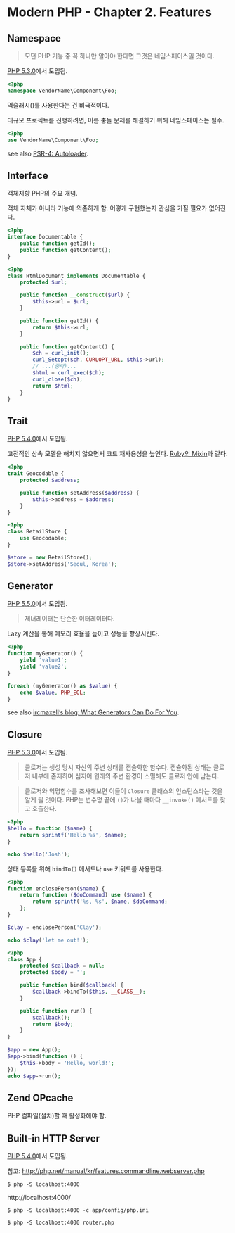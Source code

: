 # Modern PHP - Chapter 2. Features

## Namespace
> 모던 PHP 기능 중 꼭 하나만 알아야 한다면 그것은 네임스페이스일 것이다.

[PHP 5.3.0](http://php.net/releases/5_3_0.php)에서 도입됨.

```php
<?php
namespace VendorName\Component\Foo;
```

역슬래시(\)를 사용한다는 건 비극적이다.

대규모 프로젝트를 진행하려면, 이름 충돌 문제를 해결하기 위해 네임스페이스는 필수.


```php
<?php
use VendorName\Component\Foo;
```

see also [PSR-4: Autoloader](http://www.php-fig.org/psr/psr-4/).

## Interface
객체지향 PHP의 주요 개념.

객체 자체가 아니라 기능에 의존하게 함. 어떻게 구현했는지 관심을 가질 필요가 없어진다.

```php
<?php
interface Documentable {
    public function getId();
    public function getContent();
}
```

```php
<?php
class HtmlDocument implements Documentable {
    protected $url;

    public function __construct($url) {
        $this->url = $url;
    }

    public function getId() {
        return $this->url;
    }

    public function getContent() {
        $ch = curl_init();
        curl_Setopt($ch, CURLOPT_URL, $this->url);
        // ...(중략)...
        $html = curl_exec($ch);
        curl_close($ch);
        return $html;
    }
}
```

## Trait
[PHP 5.4.0](http://php.net/releases/5_4_0.php)에서 도입됨.

고전적인 상속 모델을 해치지 않으면서 코드 재사용성을 높인다. [Ruby의 Mixin](http://ruby-doc.com/docs/ProgrammingRuby/html/tut_modules.html)과 같다.

```php
<?php
trait Geocodable {
    protected $address;

    public function setAddress($address) {
        $this->address = $address;
    }
}
```

```php
<?php
class RetailStore {
    use Geocodable;
}
```

```php
$store = new RetailStore();
$store->setAddress('Seoul, Korea');
```

## Generator
[PHP 5.5.0](http://php.net/releases/5_5_0.php)에서 도입됨.

> 제너레이터는 단순한 이터레이터다.

Lazy 계산을 통해 메모리 효율을 높이고 성능을 향상시킨다.

```php
<?php
function myGenerator() {
    yield 'value1';
    yield 'value2';
}
```

```php
foreach (myGenerator() as $value) {
    echo $value, PHP_EOL;
}
```

see also [ircmaxell’s blog: What Generators Can Do For You](http://blog.ircmaxell.com/2012/07/what-generators-can-do-for-you.html).

## Closure
[PHP 5.3.0](http://php.net/releases/5_3_0.php)에서 도입됨.

> 클로저는 생성 당시 자신의 주변 상태를 캡슐화한 함수다.
> 캡슐화된 상태는 클로저 내부에 존재하며 심지어 원래의 주변 환경이 소멸해도 클로저 안에 남는다.

> 클로저와 익명함수를 조사해보면 이들이 `Closure` 클래스의 인스턴스라는 것을 알게 될 것이다.
> PHP는 변수명 끝에 `()`가 나올 때마다 `__invoke()` 메서드를 찾고 호출한다.

```php
<?php
$hello = function ($name) {
    return sprintf('Hello %s', $name);
}

echo $hello('Josh');
```

상태 등록을 위해 `bindTo()` 메서드나 `use` 키워드를 사용한다.

```php
<?php
function enclosePerson($name) {
    return function ($doCommand) use ($name) {
        return sprintf('%s, %s', $name, $doCommand;
    };
}

$clay = enclosePerson('Clay');

echo $clay('let me out!');
```

```php
<?php
class App {
    protected $callback = null;
    protected $body = '';

    public function bind($callback) {
        $callback->bindTo($this, __CLASS__);
    }

    public function run() {
        $callback();
        return $body;
    }
}

$app = new App();
$app->bind(function () {
    $this->body = 'Hello, world!';
});
echo $app->run();
```

## Zend OPcache
PHP 컴파일(설치)할 때 활성화해야 함.

## Built-in HTTP Server
[PHP 5.4.0](http://php.net/releases/5_4_0.php)에서 도입됨.

참고: http://php.net/manual/kr/features.commandline.webserver.php

```
$ php -S localhost:4000
```

http://localhost:4000/

```
$ php -S localhost:4000 -c app/config/php.ini
```

```
$ php -S localhost:4000 router.php
```

